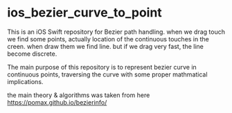 # ios_bezier_curve_to_point

This is an iOS Swift repository for Bezier path handling. when we drag touch we find some points, actually location of the continuous touches in the creen. when draw them we find line. but if we drag very fast, the line become discrete.


The main purpose of this repository is to represent bezier curve in continuous points, traversing the curve with some proper mathmatical implications.

the main theory & algorithms was taken from here https://pomax.github.io/bezierinfo/
